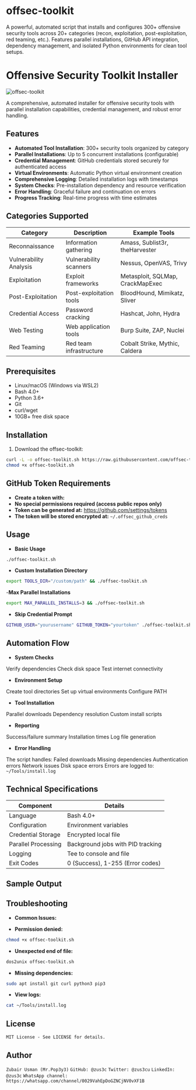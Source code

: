 # offsec-toolkit
A powerful, automated script that installs and configures 300+ offensive security tools across 20+ categories (recon, exploitation, post-exploitation, red teaming, etc.). Features parallel installations, GitHub API integration, dependency management, and isolated Python environments for clean tool setups.

# Offensive Security Toolkit Installer

![offsec-toolkit](https://github.com/user-attachments/assets/56fbdc33-753f-44df-8923-7ab5d84a0fa7)

A comprehensive, automated installer for offensive security tools with parallel installation capabilities, credential management, and robust error handling.

## Features

- **Automated Tool Installation**: 300+ security tools organized by category
- **Parallel Installations**: Up to 5 concurrent installations (configurable)
- **Credential Management**: GitHub credentials stored securely for authenticated access
- **Virtual Environments**: Automatic Python virtual environment creation
- **Comprehensive Logging**: Detailed installation logs with timestamps
- **System Checks**: Pre-installation dependency and resource verification
- **Error Handling**: Graceful failure and continuation on errors
- **Progress Tracking**: Real-time progress with time estimates

## Categories Supported

| Category              |  Description                          | Example Tools                     |
|-----------------------|--------------------------------------|-----------------------------------|
| Reconnaissance        | Information gathering                | Amass, Sublist3r, theHarvester    |
| Vulnerability Analysis| Vulnerability scanners               | Nessus, OpenVAS, Trivy            |
| Exploitation          | Exploit frameworks                   | Metasploit, SQLMap, CrackMapExec  |
| Post-Exploitation     | Post-exploitation tools              | BloodHound, Mimikatz, Sliver      |
| Credential Access     | Password cracking                    | Hashcat, John, Hydra              |
| Web Testing           | Web application tools                | Burp Suite, ZAP, Nuclei           |
| Red Teaming           | Red team infrastructure              | Cobalt Strike, Mythic, Caldera    |

## Prerequisites

- Linux/macOS (Windows via WSL2)
- Bash 4.0+
- Python 3.6+
- Git
- curl/wget
- 10GB+ free disk space

## Installation

1. Download the offsec-toolkit:
```bash
curl -L -o offsec-toolkit.sh https://raw.githubusercontent.com/offsec-toolkit/offsec-toolkit.sh
chmod +x offsec-toolkit.sh
```
## GitHub Token Requirements

- **Create a token with:**
- **No special permissions required (access public repos only)**
- **Token can be generated at:** https://github.com/settings/tokens
- **The token will be stored encrypted at:** `~/.offsec_github_creds`

## Usage

- **Basic Usage**
```bash
./offsec-toolkit.sh
```

- **Custom Installation Directory**

```bash
export TOOLS_DIR="/custom/path" && ./offsec-toolkit.sh
```

-**Max Parallel Installations**

```bash
export MAX_PARALLEL_INSTALLS=3 && ./offsec-toolkit.sh
```

- **Skip Credential Prompt**

```bash
GITHUB_USER="yourusername" GITHUB_TOKEN="yourtoken" ./offsec-toolkit.sh
```

## Automation Flow
- **System Checks**

Verify dependencies
Check disk space
Test internet connectivity

- **Environment Setup**

Create tool directories
Set up virtual environments
Configure PATH

- **Tool Installation**

Parallel downloads
Dependency resolution
Custom install scripts

- **Reporting**

Success/failure summary
Installation times
Log file generation

- **Error Handling**

The script handles:
Failed downloads
Missing dependencies
Authentication errors
Network issues
Disk space errors
Errors are logged to: `~/Tools/install.log`

## Technical Specifications
|Component	            |Details
|-----------------------|--------------------------------------|
|Language	            |Bash 4.0+
|Configuration	        |Environment variables
|Credential Storage	    |Encrypted local file
|Parallel Processing	|Background jobs with PID tracking
|Logging	            |Tee to console and file
|Exit Codes	            |0 (Success), 1-255 (Error codes)

## Sample Output


## Troubleshooting

- **Common Issues:**

- **Permission denied:**

```bash
chmod +x offsec-toolkit.sh
```

- **Unexpected end of file:**

```bash
dos2unix offsec-toolkit.sh
```

- **Missing dependencies:**

```bash
sudo apt install git curl python3 pip3
```

- **View logs:**

```bash
cat ~/Tools/install.log
```

## License
`MIT License - See LICENSE for details.`

## Author
`Zubair Usman (Mr.Pop3y3)`
`GitHub: @zus3c`
`Twitter: @zus3cu`
`LinkedIn: @zus3c`
`WhatsApp channel: https://whatsapp.com/channel/0029VahEpDoGZNCjNV0vXF1B`
